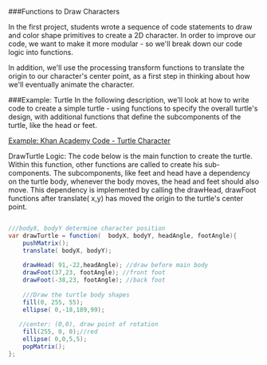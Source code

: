 ###Functions to Draw Characters

In the first project, students wrote a sequence of code statements to draw and color shape primitives to create a 2D character.  In order to improve our code, we want to make it more modular - so we'll break down our code logic into functions.

In addition, we'll use the processing transform functions to translate the origin to our character's center point, as a first step in thinking about how we'll eventually animate the character.

###Example:  Turtle 
In the following description, we'll look at how to write code to create a simple turtle - using functions to specify the overall turtle's design, with additional functions that define the subcomponents of the turtle, like the head or feet.

[Example: Khan Academy Code - Turtle Character](https://www.khanacademy.org/computer-programming/turtle/5949969377984512)


DrawTurtle Logic: 
The code below is the main function to create the  turtle. Within this function, other functions are called to create his sub-components.  The subcomponents, like feet and head have a dependency on the turtle body, whenever the body moves, the head and feet should also move.  This dependency is implemented by calling the drawHead, drawFoot functions after translate( x,y) has moved the origin to the turtle's center point.

```java

///bodyX, bodyY determine character position
var drawTurtle = function(  bodyX, bodyY, headAngle, footAngle){
    pushMatrix();
    translate( bodyX, bodyY);
    
    drawHead( 91,-22,headAngle); //draw before main body
    drawFoot(37,23, footAngle); //front foot
    drawFoot(-38,23, footAngle); //back foot
    
    ///Draw the turtle body shapes
    fill(0, 255, 55);
    ellipse( 0,-18,189,99);
    
   //center: (0,0), draw point of rotation
    fill(255, 0, 0);//red 
    ellipse( 0,0,5,5);
    popMatrix();
};  

```